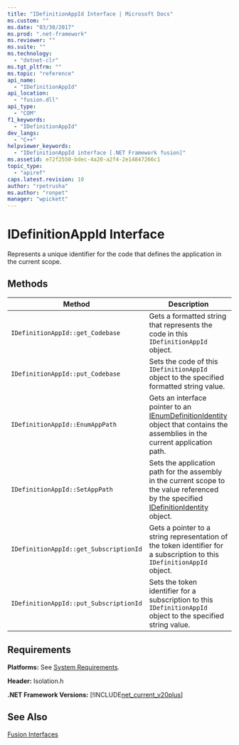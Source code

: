 ```yaml
---
title: "IDefinitionAppId Interface | Microsoft Docs"
ms.custom: ""
ms.date: "03/30/2017"
ms.prod: ".net-framework"
ms.reviewer: ""
ms.suite: ""
ms.technology: 
  - "dotnet-clr"
ms.tgt_pltfrm: ""
ms.topic: "reference"
api_name: 
  - "IDefinitionAppId"
api_location: 
  - "fusion.dll"
api_type: 
  - "COM"
f1_keywords: 
  - "IDefinitionAppId"
dev_langs: 
  - "C++"
helpviewer_keywords: 
  - "IDefinitionAppId interface [.NET Framework fusion]"
ms.assetid: e72f2550-bdec-4a20-a2f4-2e14847266c1
topic_type: 
  - "apiref"
caps.latest.revision: 10
author: "rpetrusha"
ms.author: "ronpet"
manager: "wpickett"
---
```

# IDefinitionAppId Interface
Represents a unique identifier for the code that defines the application in the current scope.  
  
## Methods  
  
|Method|Description|  
|------------|-----------------|  
|`IDefinitionAppId::get_Codebase`|Gets a formatted string that represents the code in this `IDefinitionAppId` object.|  
|`IDefinitionAppId::put_Codebase`|Sets the code of this `IDefinitionAppId` object to the specified formatted string value.|  
|`IDefinitionAppId::EnumAppPath`|Gets an interface pointer to an [IEnumDefinitionIdentity](../../../../docs/framework/unmanaged-api/fusion/ienumdefinitionidentity-interface.md) object that contains the assemblies in the current application path.|  
|`IDefinitionAppId::SetAppPath`|Sets the application path for the assembly in the current scope to the value referenced by the specified [IDefinitionIdentity](../../../../docs/framework/unmanaged-api/fusion/idefinitionidentity-interface.md) object.|  
|`IDefinitionAppId::get_SubscriptionId`|Gets a pointer to a string representation of the token identifier for a subscription to this `IDefinitionAppId` object.|  
|`IDefinitionAppId::put_SubscriptionId`|Sets the token identifier for a subscription to this `IDefinitionAppId` object to the specified string value.|  
  
## Requirements  
 **Platforms:** See [System Requirements](../../../../docs/framework/get-started/system-requirements.md).  
  
 **Header:** Isolation.h  
  
 **.NET Framework Versions:** [!INCLUDE[net_current_v20plus](../../../../includes/net-current-v20plus-md.md)]  
  
## See Also  
 [Fusion Interfaces](../../../../docs/framework/unmanaged-api/fusion/fusion-interfaces.md)